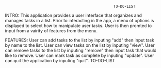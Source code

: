                                                       TO-DO-LIST


INTRO: This application provides a user interface that organizes and manages tasks in a list. Prior to interacting in the app, a menu of options is displayed to select how to manipulate user tasks. User is then promted to input from a vairity of features from the menu.

FEATURES: User can add tasks to the list by inputing "add" then input task by name to the list. User can view tasks on the list by inputing "view". User can remove tasks to the list by inputing "remove" then input task that would like to remove. User can mark task as complete by inputing "update". User can quit the application by inputing "quit".
TO-DO-LIST
